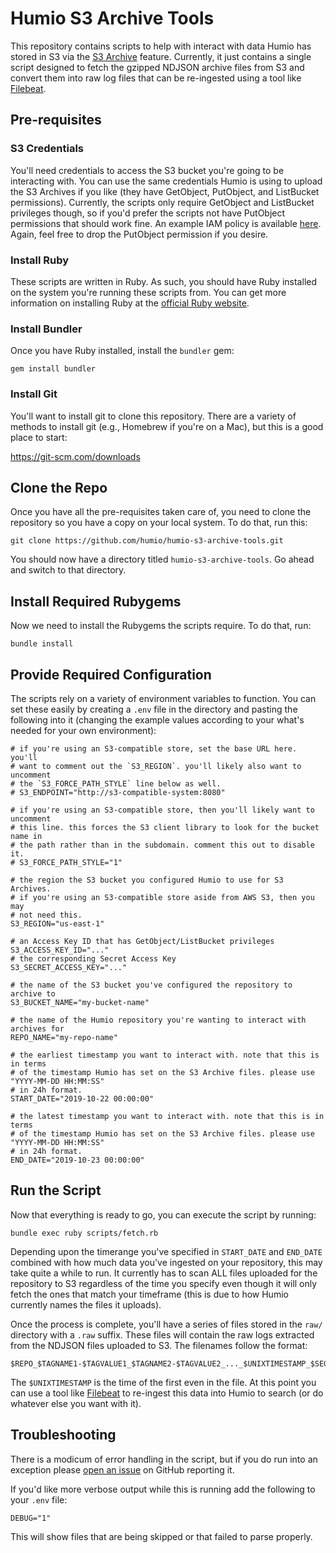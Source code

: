 # Humio S3 Archive Tools

This repository contains scripts to help with interact with data Humio
has stored in S3 via the [S3 Archive](https://docs.humio.com/cluster-management/storage-and-backup/s3-archiving/)
feature. Currently, it just contains a single script designed to fetch
the gzipped NDJSON archive files from S3 and convert them into raw log
files that can be re-ingested using a tool like [Filebeat](https://docs.humio.com/integrations/data-shippers/beats/filebeat/).

## Pre-requisites

### S3 Credentials
You'll need credentials to access the S3 bucket you're going to be
interacting with. You can use the same credentials Humio is using to
upload the S3 Archives if you like (they have GetObject, PutObject, and
ListBucket permissions). Currently, the scripts only require GetObject
and ListBucket privileges though, so if you'd prefer the scripts not
have PutObject permissions that should work fine. An example IAM policy
is available [here](https://docs.humio.com/cluster-management/storage-and-backup/s3-archiving/#iam-user-example-policy).
Again, feel free to drop the PutObject permission if you desire.

### Install Ruby
These scripts are written in Ruby. As such, you should have Ruby installed
on the system you're running these scripts from. You can get more information
on installing Ruby at the [official Ruby website](https://www.ruby-lang.org/en/documentation/installation/).

### Install Bundler
Once you have Ruby installed, install the `bundler` gem:

```
gem install bundler
```

### Install Git
You'll want to install git to clone this repository. There are a variety of
methods to install git (e.g., Homebrew if you're on a Mac), but this is a
good place to start:

https://git-scm.com/downloads

## Clone the Repo
Once you have all the pre-requisites taken care of, you need to clone the
repository so you have a copy on your local system. To do that, run this:

```
git clone https://github.com/humio/humio-s3-archive-tools.git
```

You should now have a directory titled `humio-s3-archive-tools`. Go ahead
and switch to that directory.

## Install Required Rubygems
Now we need to install the Rubygems the scripts require. To do that, run:

```
bundle install
```

## Provide Required Configuration
The scripts rely on a variety of environment variables to function. You
can set these easily by creating a `.env` file in the directory and pasting
the following into it (changing the example values according to your what's
needed for your own environment):

```shell
# if you're using an S3-compatible store, set the base URL here. you'll
# want to comment out the `S3_REGION`. you'll likely also want to uncomment
# the `S3_FORCE_PATH_STYLE` line below as well.
# S3_ENDPOINT="http://s3-compatible-system:8080"

# if you're using an S3-compatible store, then you'll likely want to uncomment
# this line. this forces the S3 client library to look for the bucket name in
# the path rather than in the subdomain. comment this out to disable it.
# S3_FORCE_PATH_STYLE="1"

# the region the S3 bucket you configured Humio to use for S3 Archives.
# if you're using an S3-compatible store aside from AWS S3, then you may
# not need this.
S3_REGION="us-east-1"

# an Access Key ID that has GetObject/ListBucket privileges
S3_ACCESS_KEY_ID="..."
# the corresponding Secret Access Key
S3_SECRET_ACCESS_KEY="..."

# the name of the S3 bucket you've configured the repository to archive to
S3_BUCKET_NAME="my-bucket-name"

# the name of the Humio repository you're wanting to interact with archives for
REPO_NAME="my-repo-name"

# the earliest timestamp you want to interact with. note that this is in terms
# of the timestamp Humio has set on the S3 Archive files. please use "YYYY-MM-DD HH:MM:SS"
# in 24h format.
START_DATE="2019-10-22 00:00:00"

# the latest timestamp you want to interact with. note that this is in terms
# of the timestamp Humio has set on the S3 Archive files. please use "YYYY-MM-DD HH:MM:SS"
# in 24h format.
END_DATE="2019-10-23 00:00:00"
```

## Run the Script
Now that everything is ready to go, you can execute the script by running:

```
bundle exec ruby scripts/fetch.rb
```

Depending upon the timerange you've specified in `START_DATE` and `END_DATE`
combined with how much data you've ingested on your repository, this may
take quite a while to run. It currently has to scan ALL files uploaded for
the repository to S3 regardless of the time you specify even though it will
only fetch the ones that match your timeframe (this is due to how Humio
currently names the files it uploads).

Once the process is complete, you'll have a series of files stored in the
`raw/` directory with a `.raw` suffix. These files will contain the raw
logs extracted from the NDJSON files uploaded to S3. The filenames follow
the format:

```
$REPO_$TAGNAME1-$TAGVALUE1_$TAGNAME2-$TAGVALUE2_..._$UNIXTIMESTAMP_$SEGMENTID.raw
```

The `$UNIXTIMESTAMP` is the time of the first even in the file. At this point
you can use a tool like [Filebeat](https://docs.humio.com/integrations/data-shippers/beats/filebeat/)
to re-ingest this data into Humio to search (or do whatever else you want with it).

## Troubleshooting
There is a modicum of error handling in the script, but if you do run into
an exception please [open an issue](https://github.com/humio/humio-s3-archive-tools/issues)
on GitHub reporting it.

If you'd like more verbose output while this is running add the following
to your `.env` file:

```shell
DEBUG="1"
```

This will show files that are being skipped or that failed to parse properly.